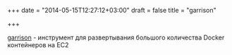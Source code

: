 +++
date = "2014-05-15T12:27:12+03:00"
draft = false
title = "garrison"

+++

<p><a href="https://github.com/AndrewVos/garrison">garrison</a>&nbsp;- инструмент для развертывания большого количества Docker контейнеров на EC2</p>

